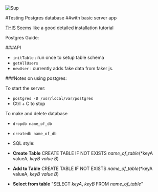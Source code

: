 
![Sup](http://www.rivr.com/lib/image/thumbs/Hey_Dude_338_999.jpg)

#Testing Postgres database
##with basic server app

[THIS](https://www.codefellows.org/blog/three-battle-tested-ways-to-install-postgresql) Seems like a good detailed installation tutorial

Postgres Guide: [](http://postgresguide.com/index.html)

###API
  * `initTable` : run once to setup table schema
  * `getAllUsers`
  * `newUser` : currently adds fake data from faker js.

###Notes on using postgres:

To start the server:
* `postgres -D /usr/local/var/postgres`
* Ctrl + C to stop

To make and delete database
* `dropdb name_of_db`
* `createdb name_of_db`

* SQL style:
* __Create Table__ CREATE TABLE IF NOT EXISTS *name_of_table*(*keyA valueA, *keyB value B*)
* __Add to Table__ CREATE TABLE IF NOT EXISTS *name_of_table*(*keyA valueA, *keyB value B*)
* __Select from table__ "SELECT *keyA*, *keyB* FROM *name_of_table*"
